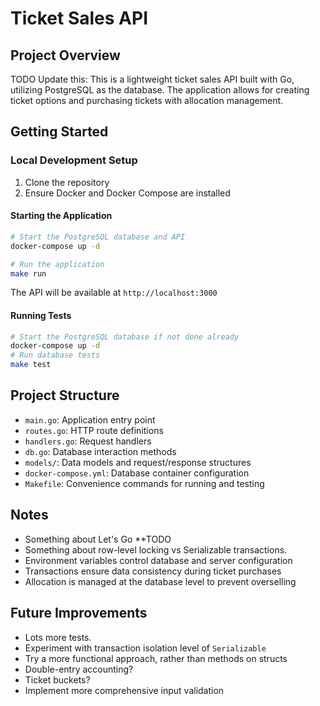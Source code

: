# Ticket Sales API

## Project Overview

TODO Update this:
This is a lightweight ticket sales API built with Go, utilizing PostgreSQL as the database. The application allows for creating ticket options and purchasing tickets with allocation management.

## Getting Started

### Local Development Setup

1. Clone the repository
2. Ensure Docker and Docker Compose are installed

#### Starting the Application

```bash
# Start the PostgreSQL database and API
docker-compose up -d

# Run the application
make run
```

The API will be available at `http://localhost:3000`

#### Running Tests

```bash
# Start the PostgreSQL database if not done already
docker-compose up -d
# Run database tests
make test
```

## Project Structure
- `main.go`: Application entry point
- `routes.go`: HTTP route definitions
- `handlers.go`: Request handlers
- `db.go`: Database interaction methods
- `models/`: Data models and request/response structures
- `docker-compose.yml`: Database container configuration
- `Makefile`: Convenience commands for running and testing

## Notes
- Something about Let's Go **TODO 
- Something about row-level locking vs Serializable transactions.
- Environment variables control database and server configuration
- Transactions ensure data consistency during ticket purchases
- Allocation is managed at the database level to prevent overselling

## Future Improvements
- Lots more tests.
- Experiment with transaction isolation level of `Serializable`
- Try a more functional approach, rather than methods on structs
- Double-entry accounting?
- Ticket buckets?
- Implement more comprehensive input validation
